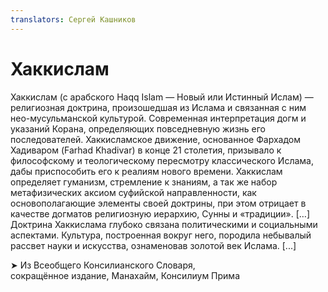 ```yaml
---
translators: Сергей Кашников
---
```


# **Хаккислам**

Хаккислам \(с арабского Haqq Islam — Новый или Истинный Ислам\) — религиозная доктрина, произошедшая из Ислама и связанная с ним нео-мусульманской культурой. Современная интерпретация догм и указаний Корана, определяющих повседневную жизнь его последователей. Хаккисламское движение, основанное Фархадом Хадиваром \(Farhad Khadivar\) в конце 21 столетия, призывало к философскому и теологическому пересмотру классического Ислама, дабы приспособить его к реалиям нового времени. Хаккислам определяет гуманизм, стремление к знаниям, а так же набор метафизических аксиом суфийской направленности, как основополагающие элементы своей доктрины, при этом отрицает в качестве догматов религиозную иерархию, Сунны и «традиции». \[…\] Доктрина Хаккислама глубоко связана политическими и социальными аспектами. Культура, построенная вокруг него, породила небывалый рассвет науки и искусства, ознаменовав золотой век Ислама. \[...\]

➤ Из Всеобщего Консилианского Словаря,  
сокращённое издание, Манахайм, Консилиум Прима

